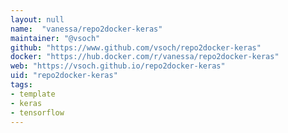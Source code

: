 ```yaml
---
layout: null
name:  "vanessa/repo2docker-keras"
maintainer: "@vsoch"
github: "https://www.github.com/vsoch/repo2docker-keras"
docker: "https://hub.docker.com/r/vanessa/repo2docker-keras"
web: "https://vsoch.github.io/repo2docker-keras"
uid: "repo2docker-keras"
tags:
- template
- keras
- tensorflow
---
```

